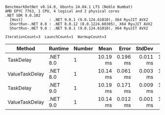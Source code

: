 ```

BenchmarkDotNet v0.14.0, Ubuntu 24.04.1 LTS (Noble Numbat)
AMD EPYC 7763, 1 CPU, 4 logical and 2 physical cores
.NET SDK 9.0.102
  [Host]            : .NET 9.0.1 (9.0.124.61010), X64 RyuJIT AVX2
  ShortRun-.NET 8.0 : .NET 8.0.12 (8.0.1224.60305), X64 RyuJIT AVX2
  ShortRun-.NET 9.0 : .NET 9.0.1 (9.0.124.61010), X64 RyuJIT AVX2

IterationCount=3  LaunchCount=1  WarmupCount=3  

```
| Method         | Runtime  | Number | Mean     | Error    | StdDev   | Min      | Max      | Allocated |
|--------------- |--------- |------- |---------:|---------:|---------:|---------:|---------:|----------:|
| TaskDelay      | .NET 8.0 | 1      | 10.19 ms | 0.196 ms | 0.011 ms | 10.19 ms | 10.21 ms |     352 B |
| ValueTaskDelay | .NET 8.0 | 1      | 10.14 ms | 0.061 ms | 0.003 ms | 10.14 ms | 10.14 ms |     128 B |
| TaskDelay      | .NET 9.0 | 1      | 10.19 ms | 0.171 ms | 0.009 ms | 10.18 ms | 10.20 ms |     352 B |
| ValueTaskDelay | .NET 9.0 | 1      | 10.14 ms | 0.012 ms | 0.001 ms | 10.14 ms | 10.14 ms |     128 B |
